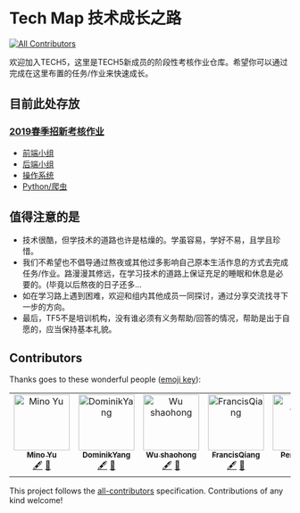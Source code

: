 # Tech Map 技术成长之路
[![All Contributors](https://img.shields.io/badge/all_contributors-5-orange.svg?style=flat-square)](#contributors)

欢迎加入TECH5，这里是TECH5新成员的阶段性考核作业仓库。希望你可以通过完成在这里布置的任务/作业来快速成长。

## 目前此处存放

### [2019春季招新考核作业](2019-spring)

* [前端小组](2019-spring/frontend)
* [后端小组](2019-spring/backend)
* [操作系统](2019-spring/os)
* [Python/爬虫](2019-spring/python)

## 值得注意的是

* 技术很酷，但学技术的道路也许是枯燥的。学虽容易，学好不易，且学且珍惜。
* 我们不希望也不倡导通过熬夜或其他过多影响自己原本生活作息的方式去完成任务/作业。路漫漫其修远，在学习技术的道路上保证充足的睡眠和休息是必要的。(毕竟以后熬夜的日子还多...
* 如在学习路上遇到困难，欢迎和组内其他成员一同探讨，通过分享交流找寻下一步的方向。
* 最后，TF5不是培训机构，没有谁必须有义务帮助/回答的情况，帮助是出于自愿的，应当保持基本礼貌。
## Contributors

Thanks goes to these wonderful people ([emoji key](https://allcontributors.org/docs/en/emoji-key)):

<!-- ALL-CONTRIBUTORS-LIST:START - Do not remove or modify this section -->
<!-- prettier-ignore -->
<table><tr><td align="center"><a href="http://we.sharelove.site"><img src="https://avatars1.githubusercontent.com/u/21097448?v=4" width="100px;" alt="Mino Yu"/><br /><sub><b>Mino Yu</b></sub></a><br /><a href="#content-Minoyu" title="Content">🖋</a> <a href="#design-Minoyu" title="Design">🎨</a></td><td align="center"><a href="https://github.com/DominikYang"><img src="https://avatars2.githubusercontent.com/u/32817649?v=4" width="100px;" alt="DominikYang"/><br /><sub><b>DominikYang</b></sub></a><br /><a href="#content-DominikYang" title="Content">🖋</a> <a href="#review-DominikYang" title="Reviewed Pull Requests">👀</a></td><td align="center"><a href="https://github.com/squareWU"><img src="https://avatars1.githubusercontent.com/u/32816850?v=4" width="100px;" alt="Wu shaohong"/><br /><sub><b>Wu shaohong</b></sub></a><br /><a href="#content-squareWU" title="Content">🖋</a> <a href="#review-squareWU" title="Reviewed Pull Requests">👀</a></td><td align="center"><a href="https://github.com/FrancisQiang"><img src="https://avatars0.githubusercontent.com/u/41600119?v=4" width="100px;" alt="FrancisQiang"/><br /><sub><b>FrancisQiang</b></sub></a><br /><a href="#content-FrancisQiang" title="Content">🖋</a> <a href="#review-FrancisQiang" title="Reviewed Pull Requests">👀</a></td><td align="center"><a href="https://github.com/TuringCodeOne"><img src="https://avatars1.githubusercontent.com/u/32813194?v=4" width="100px;" alt="Peng Tsinv"/><br /><sub><b>Peng Tsinv</b></sub></a><br /><a href="#content-TuringCodeOne" title="Content">🖋</a> <a href="#review-TuringCodeOne" title="Reviewed Pull Requests">👀</a></td></tr></table>

<!-- ALL-CONTRIBUTORS-LIST:END -->

This project follows the [all-contributors](https://github.com/all-contributors/all-contributors) specification. Contributions of any kind welcome!